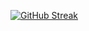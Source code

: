<!-- ![Op's GitHub stats](https://github-readme-stats.vercel.app/api?username=op-pautu&show_icons=true&theme=tokyonight&hide_rank=true)
-->
[![GitHub Streak](https://streak-stats.demolab.com?user=op-pautu&theme=tokyonight&hide_border=true&short_numbers=true)](https://git.io/streak-stats)


<!--
**Op-Pautu/Op-Pautu** is a ✨ _special_ ✨ repository because its `README.md` (this file) appears on your GitHub profile.

Here are some ideas to get you started:

- 🔭 I’m currently working on ...
- 🌱 I’m currently learning ...
- 👯 I’m looking to collaborate on ...
- 🤔 I’m looking for help with ...
- 💬 Ask me about ...
- 📫 How to reach me: ...
- 😄 Pronouns: ...
- ⚡ Fun fact: ...
-->
